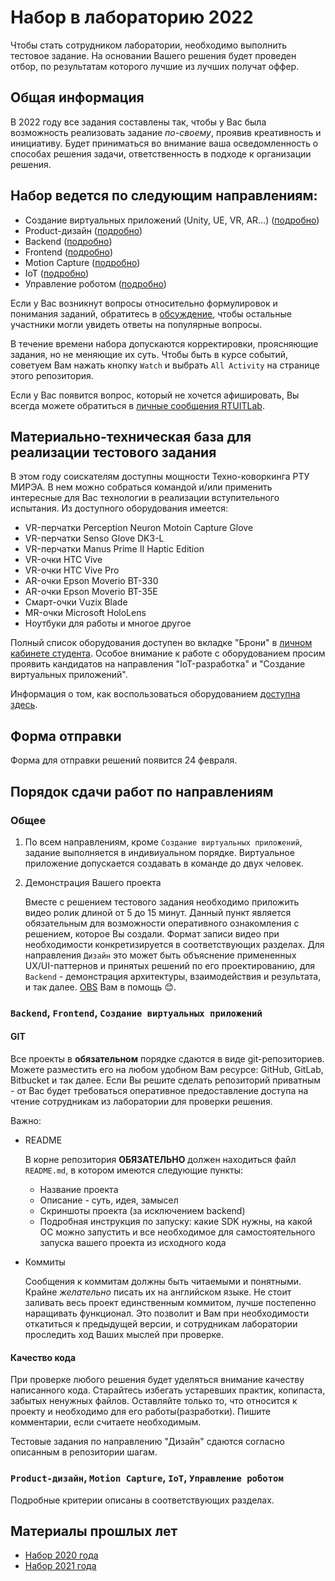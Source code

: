 # Набор в лабораторию 2022

Чтобы стать сотрудником лаборатории, необходимо выполнить тестовое задание. На основании Вашего решения будет проведен отбор, по результатам которого лучшие из лучших получат оффер. 

## Общая информация
В 2022 году все задания составлены так, чтобы у Вас была возможность реализовать задание *по-своему*, проявив креативность и инициативу. Будет приниматься во внимание ваша осведомленность о способах решения задачи, ответственность в подходе к организации решения.

## Набор ведется по следующим направлениям:

* Создание виртуальных приложений (Unity, UE, VR, AR…) ([подробно](requirements/engine/README.md))
* Product-дизайн ([подробно](requirements/design/README.md))
* Backend ([подробно](requirements/back/README.md))
* Frontend ([подробно](requirements/front/README.md))
* Motion Capture ([подробно](requirements/mocap/README.md))
* IoT ([подробно](requirements/iot/README.md))
* Управление роботом ([подробно](requirements/robot-control/README.md))

Если у Вас возникнут вопросы относительно формулировок и понимания заданий, обратитесь в [обсуждение](https://vk.com/topic-171158291_48703042), чтобы остальные участники могли увидеть ответы на популярные вопросы.

В течение времени набора допускаются корректировки, проясняющие задания, но не меняющие их суть. Чтобы быть в курсе событий, советуем Вам нажать кнопку `Watch` и выбрать `All Activity` на странице этого репозитория.

Если у Вас появится вопрос, который не хочется афишировать, Вы всегда можете обратиться в [личные сообщения RTUITLab](https://vk.com/rtuitlab).

## Материально-техническая база для реализации тестового задания
В этом году соискателям доступны мощности Техно-коворкинга РТУ МИРЭА. В нем можно собраться командой и/или применить интересные для Вас технологии в реализации вступительного испытания. Из доступного оборудования имеется:
* VR-перчатки Perception Neuron Motoin Capture Glove
* VR-перчатки Senso Glove DK3-L
* VR-перчатки Manus Prime II Haptic Edition
* VR-очки HTC Vive
* VR-очки HTC Vive Pro
* AR-очки Epson Moverio BT-330
* AR-очки Epson Moverio BT-35E
* Смарт-очки Vuzix Blade
* MR-очки Microsoft HoloLens
* Ноутбуки для работы и многое другое

Полный список оборудования доступен во вкладке "Брони" в [личном кабинете студента](https://lk.mirea.ru/). Особое внимание к работе с оборудованием просим проявить кандидатов на направления "IoT-разработка" и "Создание виртуальных приложений".

Информация о том, как воспользоваться оборудованием [доступна здесь](https://vk.com/rtuitlab?w=wall-171158291_453).

## Форма отправки
Форма для отправки решений появится 24 февраля. 

## Порядок сдачи работ по направлениям

### Общее
1. По всем направлениям, кроме `Создание виртуальных приложений`, задание выполняется в индивиуальном порядке. Виртуальное приложение допускается создавать в команде до двух человек.
2. Демонстрация Вашего проекта
    
    Вместе с решением тестового задания необходимо приложить видео ролик длиной от 5 до 15 минут. Данный пункт является обязательным для возможности оперативного ознакомления с решением, которое Вы создали. Формат записи видео при необходимости конкретизируется в соответствующих разделах. Для направления `Дизайн` это может быть объяснение примененных UX/UI-паттернов и принятых решений по его проектированию, для `Backend` - демонстрация архитектуры, взаимодействия и результата,  и так далее. [OBS](https://obsproject.com/) Вам в помощь 😊.


### `Backend`, `Frontend`, `Создание виртуальных приложений`
#### **GIT**

Все проекты в **обязательном** порядке сдаются в виде git-репозиториев. Можете разместить его на любом удобном Вам ресурсе: GitHub, GitLab, Bitbucket и так далее. Если Вы решите сделать репозиторий приватным - от Вас будет требоваться оперативное предоставление доступа на чтение сотрудникам из лаборатории для проверки решения.

Важно:
* README

    В корне репозитория **ОБЯЗАТЕЛЬНО** должен находиться файл `README.md`, в котором имеются следующие пункты:
    * Название проекта
    * Описание - суть, идея, замысел
    * Скриншоты проекта (за исключением backend)
    * Подробная инструкция по запуску: какие SDK нужны, на какой ОС можно запустить и все необходимое для самостоятельного запуска вашего проекта из исходного кода
* Коммиты

    Сообщения к коммитам должны быть читаемыми и понятными. Крайне *желательно* писать их на английском языке. Не стоит заливать весь проект единственным коммитом, лучше постепенно наращивать функционал. Это позволит и Вам при необходимости откатиться к предыдущей версии, и сотрудникам лаборатории проследить ход Ваших мыслей при проверке.

#### **Качество кода**

При проверке любого решения будет уделяться внимание качеству написанного кода. Старайтесь избегать устаревших практик, копипаста, забытых ненужных файлов. Оставляйте только то, что относится к проекту и необходимо для его работы(разработки). Пишите комментарии, если считаете необходимым.

Тестовые задания по направлению "Дизайн" сдаются согласно описанным в репозитории шагам.

### `Product-дизайн`, `Motion Capture`, `IoT`, `Управление роботом`
Подробные критерии описаны в соответствующих разделах.

## **Материалы прошлых лет**
* [Набор 2020 года](2020)
* [Набор 2021 года](2021)
